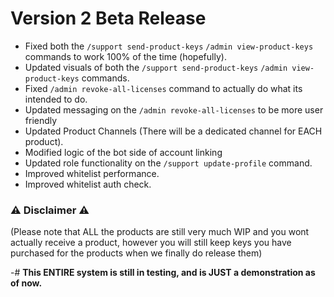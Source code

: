 # Version 2 Beta Release
- Fixed both the `/support send-product-keys` `/admin view-product-keys` commands to work 100% of the time (hopefully).
- Updated visuals of both the `/support send-product-keys` `/admin view-product-keys` commands.
- Fixed `/admin revoke-all-licenses` command to actually do what its intended to do.
- Updated messaging on the `/admin revoke-all-licenses` to be more user friendly
- Updated Product Channels (There will be a dedicated channel for EACH product).
- Modified logic of the bot side of account linking
- Updated role functionality on the `/support update-profile` command.
- Improved whitelist performance.
- Improved whitelist auth check.


### :warning: Disclaimer :warning: 
(Please note that ALL the products are still very much WIP and you wont actually receive a product, however you will still keep keys you have purchased for the products when we finally do release them)

-# **__This ENTIRE system is still in testing, and is JUST a demonstration as of now.__**
